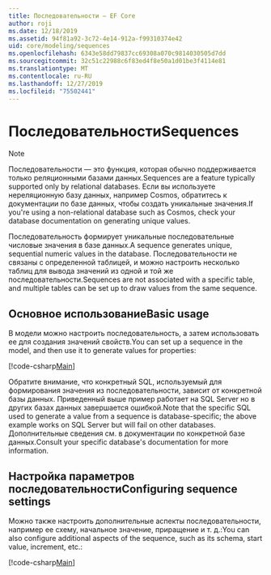 ```yaml
---
title: Последовательности — EF Core
author: roji
ms.date: 12/18/2019
ms.assetid: 94f81a92-3c72-4e14-912a-f99310374e42
uid: core/modeling/sequences
ms.openlocfilehash: 6343e58dd79837cc69308a070c9814030505d7dd
ms.sourcegitcommit: 32c51c22988c6f83ed4f8e50a1d01be3f4114e81
ms.translationtype: MT
ms.contentlocale: ru-RU
ms.lasthandoff: 12/27/2019
ms.locfileid: "75502441"
---
```

# <a name="sequences"></a><span data-ttu-id="fe5fc-102">Последовательности</span><span class="sxs-lookup"><span data-stu-id="fe5fc-102">Sequences</span></span>

> [!NOTE]  
> <span data-ttu-id="fe5fc-103">Последовательности — это функция, которая обычно поддерживается только реляционными базами данных.</span><span class="sxs-lookup"><span data-stu-id="fe5fc-103">Sequences are a feature typically supported only by relational databases.</span></span> <span data-ttu-id="fe5fc-104">Если вы используете нереляционную базу данных, например Cosmos, обратитесь к документации по базе данных, чтобы создать уникальные значения.</span><span class="sxs-lookup"><span data-stu-id="fe5fc-104">If you're using a non-relational database such as Cosmos, check your database documentation on generating unique values.</span></span>

<span data-ttu-id="fe5fc-105">Последовательность формирует уникальные последовательные числовые значения в базе данных.</span><span class="sxs-lookup"><span data-stu-id="fe5fc-105">A sequence generates unique, sequential numeric values in the database.</span></span> <span data-ttu-id="fe5fc-106">Последовательности не связаны с определенной таблицей, и можно настроить несколько таблиц для вывода значений из одной и той же последовательности.</span><span class="sxs-lookup"><span data-stu-id="fe5fc-106">Sequences are not associated with a specific table, and multiple tables can be set up to draw values from the same sequence.</span></span>

## <a name="basic-usage"></a><span data-ttu-id="fe5fc-107">Основное использование</span><span class="sxs-lookup"><span data-stu-id="fe5fc-107">Basic usage</span></span>

<span data-ttu-id="fe5fc-108">В модели можно настроить последовательность, а затем использовать ее для создания значений свойств.</span><span class="sxs-lookup"><span data-stu-id="fe5fc-108">You can set up a sequence in the model, and then use it to generate values for properties:</span></span>

[!code-csharp[Main](../../../samples/core/Modeling/FluentAPI/Sequence.cs?name=Sequence&highlight=3,7)]

<span data-ttu-id="fe5fc-109">Обратите внимание, что конкретный SQL, используемый для формирования значения из последовательности, зависит от конкретной базы данных. Приведенный выше пример работает на SQL Server но в других базах данных завершается ошибкой.</span><span class="sxs-lookup"><span data-stu-id="fe5fc-109">Note that the specific SQL used to generate a value from a sequence is database-specific; the above example works on SQL Server but will fail on other databases.</span></span> <span data-ttu-id="fe5fc-110">Дополнительные сведения см. в документации по конкретной базе данных.</span><span class="sxs-lookup"><span data-stu-id="fe5fc-110">Consult your specific database's documentation for more information.</span></span>

## <a name="configuring-sequence-settings"></a><span data-ttu-id="fe5fc-111">Настройка параметров последовательности</span><span class="sxs-lookup"><span data-stu-id="fe5fc-111">Configuring sequence settings</span></span>

<span data-ttu-id="fe5fc-112">Можно также настроить дополнительные аспекты последовательности, например ее схему, начальное значение, приращение и т. д.:</span><span class="sxs-lookup"><span data-stu-id="fe5fc-112">You can also configure additional aspects of the sequence, such as its schema, start value, increment, etc.:</span></span>

[!code-csharp[Main](../../../samples/core/Modeling/FluentAPI/SequenceConfiguration.cs?name=SequenceConfiguration&highlight=3-5)]
